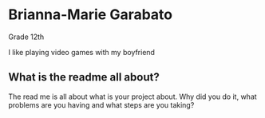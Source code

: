 # Brianna-Marie Garabato

Grade 12th

I like playing video games with my boyfriend

## What is the readme all about?

The read me is all about what is your project about.  Why did you do it, what problems are you having and what steps are you taking?
